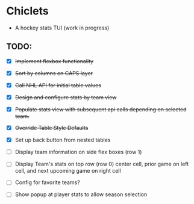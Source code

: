 # Chiclets
- A hockey stats TUI (work in progress)

## TODO:
- [x] ~~Implement flexbox functionality~~
- [x] ~~Sort by columns on CAPS layer~~
- [x] ~~Call NHL API for initial table values~~
- [x] ~~Design and configure stats by team view~~
- [x] ~~Populate stats view with subsequent api calls depending on selected team.~~
- [x] ~~Override Table Style Defaults~~
- [x] Set up back button from nested tables
- [ ] Display team information on side flex boxes (row 1)
- [ ] Display Team's stats on top row (row 0) center cell, prior game on left cell, and next upcoming game on right cell
- [ ] Config for favorite teams?
- [ ] Show popup at player stats to allow season selection
 